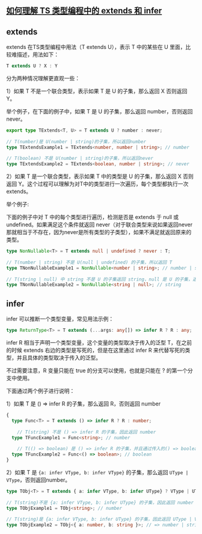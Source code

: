 ## [如何理解 TS 类型编程中的 extends 和 infer ](https://www.cnblogs.com/zhangguicheng/p/15745689.html)

## extends

extends 在TS类型编程中用法（T extends U），表示 T 中的某些在 U 里面，比较难描述，用法如下：

```ts
T extends U ? X : Y
```

分为两种情况理解更直观一些：

1）如果 T 不是一个联合类型，表示如果 T 是 U 的子集，那么返回 X 否则返回 Y。

举个例子，在下面的例子中，如果 T 是 U 的子集，那么返回 number，否则返回 never。

```ts
export type TExtends<T, U> = T extends U ? number : never;
 
// T(number)是 U(number | string)的子集，所以返回number
type TExtendsExample1 = TExtends<number, number | string>; // number
 
// T(boolean) 不是 U(number | string)的子集，所以返回never
type TExtendsExample2 = TExtends<boolean, number | string>; // never
```

2）如果 T 是一个联合类型，表示如果 T 中的类型是 U 的子集，那么返回 X 否则返回 Y。这个过程可以理解为对T中的类型进行一次遍历，每个类型都执行一次 extends。

举个例子:

下面的例子中对 T 中的每个类型进行遍历，检测是否是 extends 于 null 或 undefined。如果满足这个条件就返回 never（对于联合类型来说如果返回never那就相当于不存在，因为never是所有类型的子类型），如果不满足就返回原来的类型。

```ts
type NonNullable<T> = T extends null | undefined ? never : T;
 
// T(number | string) 不是 U(null | undefined) 的子集，所以返回 T
type TNonNullableExample1 = NonNullable<number | string>; // number | string
 
// T(string | null) 中 string 不是 U 的子集返回 string，null 是 U 的子集，返回 never
type TNonNullableExample2 = NonNullable<string | null>; // string
```

## infer

infer 可以推断一个类型变量，常见用法示例：

```ts
type ReturnType<T> = T extends (...args: any[]) => infer R ? R : any;
```

infer R 相当于声明一个类型变量，这个变量的类型取决于传入的泛型 T，在之前的时候 extends 右边的类型是写死的，但是在这里通过 infer R 来代替写死的类型，并且具体的类型取决于传入的泛型。

不过需要注意，R 变量只能在 true 的分支可以使用，也就是只能在 ? 的第一个分支中使用。

下面通过两个例子进行说明：

1）如果 T 是 () => infer R 的子集，那么返回 R，否则返回 number

```ts
{
  type Func<T> = T extends () => infer R ? R : number;
  
	// T(string) 不是 () => infer R 的子集，因此返回 number
  type TFuncExample1 = Func<string>; // number
 
	// T(() => boolean) 是 () => infer R 的子集，并且通过传入的() => boolean可以推断出 R 是 boolean,因此返回 R(boolean)
  type TFuncExample2 = Func<() => boolean>; // boolean
}
```

2）如果 T 是 `{a: infer VType, b: infer VType}` 的子集，那么返回 `UType | VType`，否则返回number。

```ts
type TObj<T> = T extends { a: infer VType, b: infer UType} ? VType | UType : number;
 
// T(string)不是 {a: infer VType, b: infer UType} 的子集，因此返回 number
type TObjExample1 = TObj<string>; // number
 
// T(string)是 {a: infer VType, b: infer UType} 的子集，因此返回 UType | VType
type TObjExample2 = TObj<{ a: number, b: string }>; // => number | string
```


